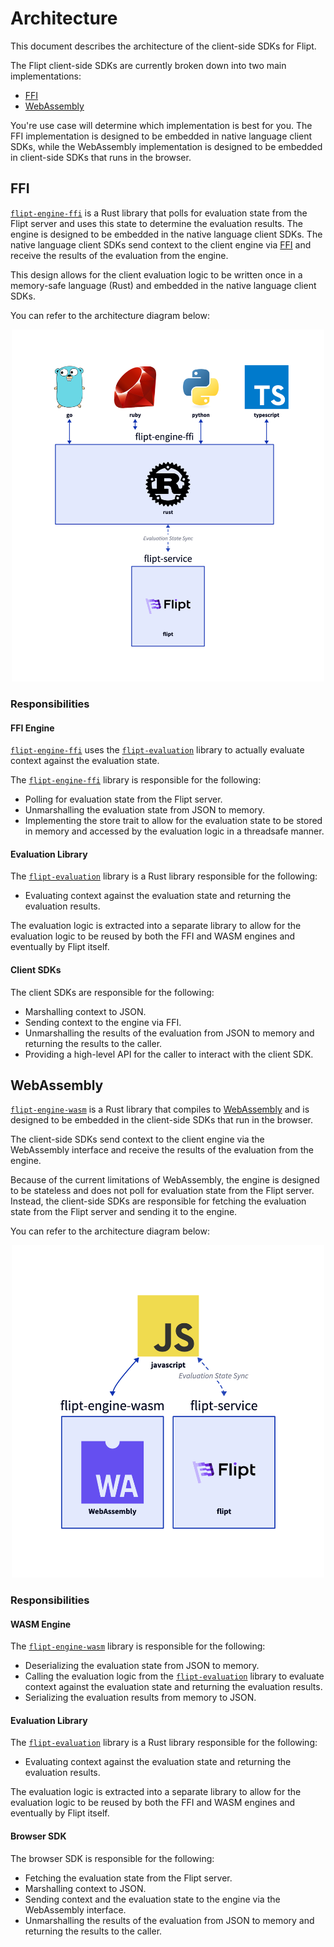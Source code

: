 # Architecture

This document describes the architecture of the client-side SDKs for Flipt.

The Flipt client-side SDKs are currently broken down into two main implementations:

- [FFI](#ffi)
- [WebAssembly](#webassembly)

You're use case will determine which implementation is best for you. The FFI implementation is designed to be embedded in native language client SDKs, while the WebAssembly implementation is designed to be embedded in client-side SDKs that runs in the browser.

## FFI

[`flipt-engine-ffi`](./flipt-engine-ffi/) is a Rust library that polls for evaluation state from the Flipt server and uses this state to determine the evaluation results. The engine is designed to be embedded in the native language client SDKs. The native language client SDKs send context to the client engine via [FFI](https://en.wikipedia.org/wiki/Foreign_function_interface) and receive the results of the evaluation from the engine.

This design allows for the client evaluation logic to be written once in a memory-safe language (Rust) and embedded in the native language client SDKs.

You can refer to the architecture diagram below:

<p align="center">
    <img src=".github/images/architecture-ffi.png" alt="Client SDKs Architecture (FFI)" width="500px" />
</p>

### Responsibilities

#### FFI Engine

[`flipt-engine-ffi`](./flipt-engine-ffi) uses the [`flipt-evaluation`](./flipt-evaluation) library to actually evaluate context against the evaluation state.

The [`flipt-engine-ffi`](./flipt-engine-ffi) library is responsible for the following:

- Polling for evaluation state from the Flipt server.
- Unmarshalling the evaluation state from JSON to memory.
- Implementing the store trait to allow for the evaluation state to be stored in memory and accessed by the evaluation logic in a threadsafe manner.

#### Evaluation Library

The [`flipt-evaluation`](../flipt-evaluation) library is a Rust library responsible for the following:

- Evaluating context against the evaluation state and returning the evaluation results.

The evaluation logic is extracted into a separate library to allow for the evaluation logic to be reused by both the FFI and WASM engines and eventually by Flipt itself.

#### Client SDKs

The client SDKs are responsible for the following:

- Marshalling context to JSON.
- Sending context to the engine via FFI.
- Unmarshalling the results of the evaluation from JSON to memory and returning the results to the caller.
- Providing a high-level API for the caller to interact with the client SDK.

## WebAssembly

[`flipt-engine-wasm`](./flipt-client-browser/src/) is a Rust library that compiles to [WebAssembly](https://webassembly.org/) and is designed to be embedded in the client-side SDKs that run in the browser.

The client-side SDKs send context to the client engine via the WebAssembly interface and receive the results of the evaluation from the engine.

Because of the current limitations of WebAssembly, the engine is designed to be stateless and does not poll for evaluation state from the Flipt server. Instead, the client-side SDKs are responsible for fetching the evaluation state from the Flipt server and sending it to the engine.

You can refer to the architecture diagram below:

<p align="center">
    <img src=".github/images/architecture-wasm.png" alt="Client SDKs Architecture (WASM)" width="500px" />
</p>

### Responsibilities

#### WASM Engine

The [`flipt-engine-wasm`](./flipt-client-browser/src/) library is responsible for the following:

- Deserializing the evaluation state from JSON to memory.
- Calling the evaluation logic from the [`flipt-evaluation`](./flipt-evaluation) library to evaluate context against the evaluation state and returning the evaluation results.
- Serializing the evaluation results from memory to JSON.

#### Evaluation Library

The [`flipt-evaluation`](./flipt-evaluation) library is a Rust library responsible for the following:

- Evaluating context against the evaluation state and returning the evaluation results.

The evaluation logic is extracted into a separate library to allow for the evaluation logic to be reused by both the FFI and WASM engines and eventually by Flipt itself.

#### Browser SDK

The browser SDK is responsible for the following:

- Fetching the evaluation state from the Flipt server.
- Marshalling context to JSON.
- Sending context and the evaluation state to the engine via the WebAssembly interface.
- Unmarshalling the results of the evaluation from JSON to memory and returning the results to the caller.
